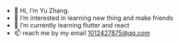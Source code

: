 - 👋 Hi, I’m Yu Zhang.
- 👀 I’m interested in learning new thing and make friends
- 🌱 I’m currently learning flutter and react
- 📫 reach me by my email 1012427875@qq.com 

<!---
YuZhang-Tech/YuZhang-Tech is a ✨ special ✨ repository because its `README.md` (this file) appears on your GitHub profile.
You can click the Preview link to take a look at your changes.
--->
